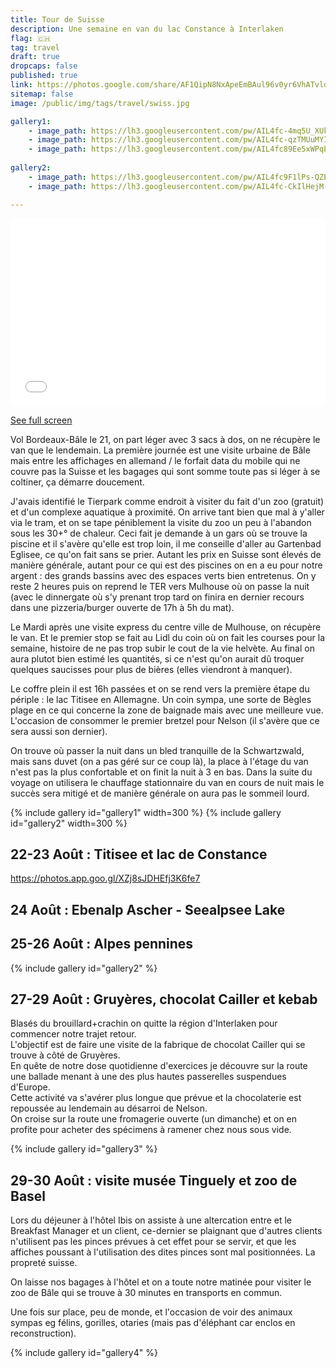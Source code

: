 ```yaml
---
title: Tour de Suisse
description: Une semaine en van du lac Constance à Interlaken
flag: 🇨🇭
tag: travel
draft: true
dropcaps: false
published: true
link: https://photos.google.com/share/AF1QipN8NxApeEmBAul96v0yr6VhATvldbMnzd5TP2E2cQA3wMq-xLSLi81A-pw8Aq257g
sitemap: false
image: /public/img/tags/travel/swiss.jpg

gallery1:
    - image_path: https://lh3.googleusercontent.com/pw/AIL4fc-4mq5U_XUkF2_HlvWKbVStH1_Avp0OXkXC2ujG4uIwehN5mUi_N4nxDBf6kqUCDumWNLt9uMgdmrgMbsjgESnWaqjRKLAtZEF3EFGw9wCTrxUxVIMyaUJgIX9YS9DfPwG6CivygsHpyGe9cIefoY2H7w=w1451-h1088-s-no?authuser=0
    - image_path: https://lh3.googleusercontent.com/pw/AIL4fc-qzTMUuMYIhxlVkoXXaRhkJHUYbf7nFu7KxXhzwEmEH4K7m-F3EB2ELFzSrQrsrbl07-Vay5sYGJ5YKnAUwzgB4yMrKePX3L4okkS347KXCbO8MR-K8K6T_yRSFiw2xHTPqeJmpRHfjyXv39xQupc0lA=w816-h1088-s-no?authuser=0
    - image_path: https://lh3.googleusercontent.com/pw/AIL4fc89Ee5xWPqEqJJmi8mC0GRccdPRAugFJACVwMggtZa1_KVPQYtWyfHocMIrJexyJuj0dX2jkJ70jFwHMH6i5DT73syfat8n5MRd-_BWx13EeZtN33lGhPBmBkrTEU1TShmQ--dtlx1U0o_H4nOY2_2bjA=w1451-h1088-s-no?authuser=0
    
gallery2:
    - image_path: https://lh3.googleusercontent.com/pw/AIL4fc9F1lPs-QZEp4pepHIlTwRFaywpxwgxvbWFemTb2eEZ03-VTHjCfGLK6t3bqKSKmnMNxK4EdXkrB3G_W54cIs0SvIo9DfXIAhMcZ3XU40WCUjP5hZgTjM62FepP7EpNc5Bkv4QcibaIYsr2TwbevCUFHA=w1451-h1088-s-no?authuser=0
    - image_path: https://lh3.googleusercontent.com/pw/AIL4fc-CkIlHejM-SAqCcyYy3U6lTObcbInNoyCxExousqOwg0OGfsv2-nrkw0C6kJ7MSH1RaulCuQke9PeprCnFlC0KnCKxW6M_CHlDz0UTRH7D4Ippe7HTNvIxmg7Cw6QAkmNigrpc9-Ffq7djgEGsDUPMWg=w1451-h1088-s-no?authuser=0

---
```


<iframe width="100%" height="300px" frameborder="0" allowfullscreen allow="geolocation" src="//umap.openstreetmap.fr/en/map/untitled-map_956077?scaleControl=false&miniMap=false&scrollWheelZoom=false&zoomControl=true&allowEdit=false&moreControl=true&searchControl=null&tilelayersControl=null&embedControl=null&datalayersControl=true&onLoadPanel=undefined&captionBar=false&captionMenus=true&datalayers=2938481#9/47.2904/8.3386"></iframe><p><a href="//umap.openstreetmap.fr/en/map/untitled-map_956077?scaleControl=false&miniMap=false&scrollWheelZoom=true&zoomControl=true&allowEdit=false&moreControl=true&searchControl=null&tilelayersControl=null&embedControl=null&datalayersControl=true&onLoadPanel=undefined&captionBar=false&captionMenus=true&datalayers=2938481#9/47.2904/8.3386">See full screen</a></p>

Vol Bordeaux-Bâle le 21, on part léger avec 3 sacs à dos, on ne récupère le van que le lendemain. La première journée est une visite urbaine de Bâle mais entre 
les affichages en allemand / le forfait data du mobile qui ne couvre pas la Suisse et les bagages qui sont somme toute pas si léger à se coltiner, ça démarre doucement.  

J'avais identifié le Tierpark comme endroit à visiter du fait d'un zoo (gratuit) et d'un complexe aquatique à proximité. On arrive tant bien que mal à y'aller via le tram, et on se tape péniblement la visite du zoo un peu à l'abandon sous les 30+° de chaleur. Ceci fait je demande à un gars où se trouve la piscine et il s'avère qu'elle est trop loin, il me conseille d'aller au Gartenbad Eglisee, ce qu'on fait sans se prier. Autant les prix en Suisse sont élevés de manière générale, autant pour ce qui est des piscines on en a eu pour notre argent : des grands bassins avec des espaces verts bien entretenus. On y reste 2 heures puis on
reprend le TER vers Mulhouse où on passe la nuit (avec le dinnergate où s'y prenant trop tard on finira en dernier recours dans une pizzeria/burger ouverte de 17h à 5h du mat).



Le Mardi après une visite express du centre ville de Mulhouse, on récupère le van. 
Et le premier stop se fait au Lidl du coin où on fait les courses pour la semaine, 
histoire de ne pas trop subir le cout de la vie helvète. Au final on aura plutot bien estimé les quantités, si ce n'est qu'on aurait dû troquer quelques saucisses pour plus de bières (elles viendront à manquer).  

Le coffre plein il est 16h passées et on se rend vers la première étape du périple : le lac Titisee en Allemagne. Un coin sympa, une sorte de Bègles plage en ce qui concerne la zone de baignade mais avec une meilleure vue. L'occasion de consommer le premier bretzel pour Nelson (il s'avère que ce sera aussi son dernier).  

On trouve où passer la nuit dans un bled tranquille de la Schwartzwald, mais sans duvet (on a pas géré sur ce coup là), la place à l'étage du van n'est pas la plus 
confortable et on finit la nuit à 3 en bas. Dans la suite du voyage on utilisera le chauffage stationnaire du van en cours de nuit mais le succès sera mitigé et de manière générale on aura pas le sommeil lourd.

{% include gallery id="gallery1" width=300 %}
{% include gallery id="gallery2" width=300 %}

## 22-23 Août : Titisee et lac de Constance

https://photos.app.goo.gl/XZj8sJDHEfj3K6fe7

## 24 Août : Ebenalp Ascher - Seealpsee Lake




## 25-26 Août : Alpes pennines

{% include gallery id="gallery2" %}


## 27-29 Août : Gruyères, chocolat Cailler et kebab

Blasés du brouillard+crachin on quitte la région d'Interlaken pour commencer notre trajet retour.  
L'objectif est de faire une visite de la fabrique de chocolat Cailler qui se trouve à côté de Gruyères.  
En quête de notre dose quotidienne d'exercices je découvre sur la route une ballade menant à une des plus hautes passerelles suspendues d'Europe.  
Cette activité va s'avérer plus longue que prévue et la chocolaterie est repoussée au lendemain au désarroi de Nelson.    
On croise sur la route une fromagerie ouverte (un dimanche) et on en profite pour acheter des spécimens à ramener chez nous sous vide.

{% include gallery id="gallery3" %}

## 29-30 Août : visite musée Tinguely et zoo de Basel

Lors du déjeuner à l'hôtel Ibis on assiste à une altercation entre et
le Breakfast Manager et un client, ce-dernier se plaignant que d'autres clients
n'utilisent pas les pinces prévues à cet effet pour se servir, et que les affiches 
poussant à l'utilisation des dites pinces sont mal positionnées. La propreté suisse.

On laisse nos bagages à l'hôtel et on a toute notre matinée pour visiter le zoo de Bâle qui se trouve à 30 minutes en transports en commun.  

Une fois sur place, peu de monde, et l'occasion de voir des animaux sympas eg félins, gorilles, otaries (mais pas d'éléphant car enclos en reconstruction).

{% include gallery id="gallery4" %}